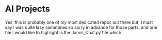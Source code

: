# AI Projects

Yes, this is probably one of my most dedicated repos out there but, I must say I was quite lazy sometimes so sorry in advance for those parts, and one file I would like to highlight is the Jarvis_Chat.py file which 
